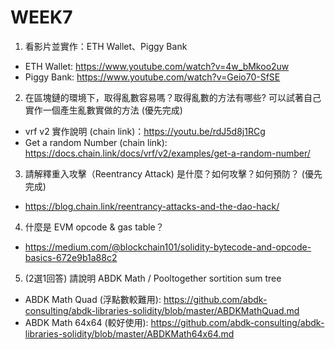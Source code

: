 # WEEK7

1. 看影片並實作：ETH Wallet、Piggy Bank
- ETH Wallet: https://www.youtube.com/watch?v=4w_bMkoo2uw
- Piggy Bank: https://www.youtube.com/watch?v=Geio70-SfSE
2. 在區塊鏈的環境下，取得亂數容易嗎？取得亂數的方法有哪些? 可以試著自己實作一個產生亂數實做的方法 (優先完成) 
- vrf v2 實作說明 (chain link)：https://youtu.be/rdJ5d8j1RCg
- Get a random Number (chain link): https://docs.chain.link/docs/vrf/v2/examples/get-a-random-number/
3. 請解釋重入攻擊（Reentrancy Attack) 是什麼？如何攻擊？如何預防？ (優先完成)
- https://blog.chain.link/reentrancy-attacks-and-the-dao-hack/
4. 什麼是 EVM opcode & gas table？
- https://medium.com/@blockchain101/solidity-bytecode-and-opcode-basics-672e9b1a88c2
5. (2選1回答) 請說明 ABDK Math / Pooltogether sortition sum tree
- ABDK Math Quad (浮點數較難用): https://github.com/abdk-consulting/abdk-libraries-solidity/blob/master/ABDKMathQuad.md
- ABDK Math 64x64 (較好使用): https://github.com/abdk-consulting/abdk-libraries-solidity/blob/master/ABDKMath64x64.md
